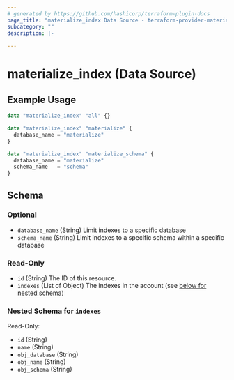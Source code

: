 ```yaml
---
# generated by https://github.com/hashicorp/terraform-plugin-docs
page_title: "materialize_index Data Source - terraform-provider-materialize"
subcategory: ""
description: |-
  
---
```


# materialize_index (Data Source)



## Example Usage

```terraform
data "materialize_index" "all" {}

data "materialize_index" "materialize" {
  database_name = "materialize"
}

data "materialize_index" "materialize_schema" {
  database_name = "materialize"
  schema_name   = "schema"
}
```

<!-- schema generated by tfplugindocs -->
## Schema

### Optional

- `database_name` (String) Limit indexes to a specific database
- `schema_name` (String) Limit indexes to a specific schema within a specific database

### Read-Only

- `id` (String) The ID of this resource.
- `indexes` (List of Object) The indexes in the account (see [below for nested schema](#nestedatt--indexes))

<a id="nestedatt--indexes"></a>
### Nested Schema for `indexes`

Read-Only:

- `id` (String)
- `name` (String)
- `obj_database` (String)
- `obj_name` (String)
- `obj_schema` (String)
